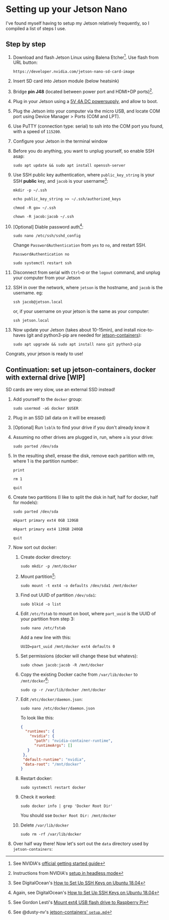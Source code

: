 # Setting up your Jetson Nano
I've found myself having to setup my Jetson relatively frequently, so I compiled a list of steps I use.

## Step by step
1. Download and flash Jetson Linux using Balena Etcher[^1]. Use flash from URL button:
  
   ```
   https://developer.nvidia.com/jetson-nano-sd-card-image
   ```
2. Insert SD card into Jetson module (below heatsink)
3. Bridge **pin J48** (located between power port and HDMI+DP ports)[^2].
4. Plug in your Jetson using a [5V 4A DC powersupply](https://www.amazon.co.uk/gp/product/B0BGC3F6QS?ref=ppx_pt2_dt_b_prod_image), and allow to boot.
5. Plug the Jetson into your computer via the micro USB, and locate COM port using Device Manager > Ports (COM and LPT).
6. Use PuTTY (connection type: serial) to ssh into the COM port you found, with a speed of `115200`.
7. Configure your Jetson in the terminal window
8. Before you do anything, you want to unplug yourself, so enable SSH asap:

   ```
   sudo apt update && sudo apt install openssh-server
   ```
9. Use SSH public key authentication, where `public_key_string` is your SSH **public** key, and `jacob` is your username[^4]:
   ```
   mkdir -p ~/.ssh
   ```
   ```
   echo public_key_string >> ~/.ssh/authorized_keys
   ```
   ```
   chmod -R go= ~/.ssh
   ```
   ```
   chown -R jacob:jacob ~/.ssh
   ```
10. [Optional] Diable password auth[^5]:
    ```
    sudo nano /etc/ssh/sshd_config
    ```
    Change `PasswordAuthentication` from `yes` to `no`, and restart SSH.
    ```
    PasswordAuthentication no
    ```
    ```
    sudo systemctl restart ssh
    ```
11. Disconnect from serial with `Ctrl+D` or the `logout` command, and unplug your computer from your Jetson
12. SSH in over the network, where `jetson` is the hostname, and `jacob` is the username. eg:
    ```
    ssh jacob@jetson.local
    ```
    or, if your username on your jetson is the same as your computer:
    ```
    ssh jetson.local
    ```
13. Now update your Jetson (takes about 10-15min), and install nice-to-haves (git and python3-pip are needed for [jetson-containers](#continuation-set-up-jetson-containers-docker-with-external-drive-wip)):
    ```
    sudo apt upgrade && sudo apt install nano git python3-pip
    ```
Congrats, your jetson is ready to use!

## Continuation: set up jetson-containers, docker with external drive [WIP]
SD cards are very slow, use an external SSD instead!

1. Add yourself to the `docker` group:
   ```
   sudo usermod -aG docker $USER
   ```
2. Plug in an SSD (all data on it will be ereased)
3. [Optional] Run `lsblk` to find your drive if you don't already know it
4. Assuming no other drives are plugged in, run, where `a` is your drive:
   ```
   sudo parted /dev/sda
   ```
5. In the resulting shell, erease the disk, remove each partition with rm, where 1 is the partition number:
   ```
   print
   ```
   ```
   rm 1
   ```
   ```
   quit
   ```
6. Create two partitions (I like to split the disk in half, half for docker, half for models):
   ```
   sudo parted /dev/sda
   ```
   ```
   mkpart primary ext4 0GB 120GB
   ```
   ```
   mkpart primary ext4 120GB 240GB
   ```
   ```
   quit
   ```
7. Now sort out docker:
   
    1. Create docker directory:
       ```
       sudo mkdir -p /mnt/docker
       ```
    2. Mount partition[^6]:
       ```
       sudo mount -t ext4 -o defaults /dev/sda1 /mnt/docker
       ```
    3. Find out UUID of partition `/dev/sda1`:
       ```
       sudo blkid -o list
       ```
    4. Edit `/etc/fstab` to mount on boot, where `part_uuid` is the UUID of your partition from step 3:
       ```
       sudo nano /etc/fstab
       ```
       Add a new line with this:
       ```
       UUID=part_uuid /mnt/docker ext4 defaults 0
       ```
    6. Set permissions (docker will change these but whatevs):
       ```
       sudo chown jacob:jacob -R /mnt/docker
       ```
    7. Copy the existing Docker cache from `/var/lib/docker` to `/mnt/docker`[^7]:
       ```
       sudo cp -r /var/lib/docker /mnt/docker
       ```
    8. Edit `/etc/docker/daemon.json`:
       ```
       sudo nano /etc/docker/daemon.json
       ```
       To look like this:
       ```json
       {
         "runtimes": {
           "nvidia": {
             "path": "nvidia-container-runtime",
             "runtimeArgs": []
          }
        },
        "default-runtime": "nvidia",
        "data-root": "/mnt/docker"
       }
       ```
    10. Restart docker:
        ```
        sudo systemctl restart docker
        ```
    11. Check it worked:
        ```
        sudo docker info | grep 'Docker Root Dir'
        ```
        You should sse `Docker Root Dir: /mnt/docker`
        
    13. Delete `/var/lib/docker`
        ```
        sudo rm -rf /var/lib/docker
        ```
  8. Over half way there! Now let's sort out the `data` directory used by `jetson-containers`:

[^1]: See NVIDIA's [official getting started guide](https://developer.nvidia.com/embedded/learn/get-started-jetson-nano-devkit#write)
[^2]: Instructions from NVIDIA's [setup in headless mode](https://developer.nvidia.com/embedded/learn/get-started-jetson-nano-devkit#setup)
[^3]: See Linuxize's [How to Enable SSH on Ubuntu 18.04](https://linuxize.com/post/how-to-enable-ssh-on-ubuntu-18-04/)
[^4]: See DigitalOcean's [How to Set Up SSH Keys on Ubuntu 18.04](https://www.digitalocean.com/community/tutorials/how-to-set-up-ssh-keys-on-ubuntu-1804)
[^5]: Again, see DigitalOcean's [How to Set Up SSH Keys on Ubuntu 18.04](https://www.digitalocean.com/community/tutorials/how-to-set-up-ssh-keys-on-ubuntu-1804)
[^6]: See Gordon Lesti's [Mount ext4 USB flash drive to Raspberry Pi](https://gordonlesti.com/mount-ext4-usb-flash-drive-to-raspberry-pi/)
[^7]: See @dusty-nv's [jetson-containers' `setup.md`](https://github.com/dusty-nv/jetson-containers/blob/master/docs/setup.md#relocating-docker-data-root)
[^8]: Again, see Gordon Lesti's [Mount ext4 USB flash drive to Raspberry Pi](https://gordonlesti.com/mount-ext4-usb-flash-drive-to-raspberry-pi/)
